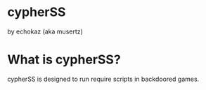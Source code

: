 # cypherSS
by echokaz (aka musertz)
# What is cypherSS?
cypherSS is designed to run require scripts in backdoored games.
